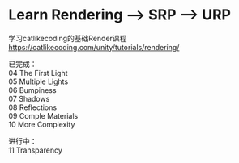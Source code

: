 # Learn Rendering --> SRP --> URP
学习catlikecoding的基础Render课程
https://catlikecoding.com/unity/tutorials/rendering/

已完成：  
04 The First Light  
05 Multiple Lights  
06 Bumpiness  
07 Shadows  
08 Reflections  
09 Comple Materials   
10 More Complexity

进行中：    
11 Transparency
